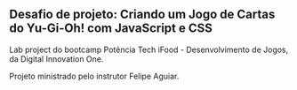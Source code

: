 ## Desafio de projeto: Criando um Jogo de Cartas do Yu-Gi-Oh! com JavaScript e CSS

Lab project do bootcamp Potência Tech iFood - Desenvolvimento de Jogos, da Digital Innovation One.

Projeto ministrado pelo instrutor Felipe Aguiar. 